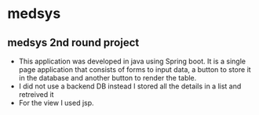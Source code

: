# medsys
## medsys 2nd round project
- This application was developed in java using Spring boot. It is a single page application that consists of forms to input data, a button to store it in the database and another button to render the table.
- I did not use a backend DB instead I stored all the details in a list and retreived it 
- For the view I used jsp.
